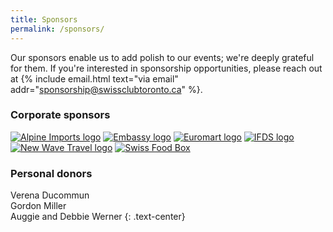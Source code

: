 ```yaml
---
title: Sponsors
permalink: /sponsors/
---
```


Our sponsors enable us to add polish to our events; we're deeply grateful for
them. If you're interested in sponsorship opportunities, please reach out at {%
include email.html text="via email" addr="sponsorship@swissclubtoronto.ca" %}.

### Corporate sponsors

[![Alpine Imports logo][alpineimports_logo]][alpineimports_web]
[![Embassy logo][embassy_logo]][embassy_web]
[![Euromart logo][euromart_logo]][euromart_web]
[![IFDS logo][ifds_logo]][ifds_web]
[![New Wave Travel logo][newwave_logo]][newwave_web]
[![Swiss Food Box][swissfoodbox_logo]][swissfoodbox_web]

### Personal donors

Verena Ducommun\
Gordon Miller\
Auggie and Debbie Werner
{: .text-center}

[alpineimports_logo]: <{% link assets/images/sponsors/alpine.webp %}>
[alpineimports_web]: <https://alpineeuropeanimports.ca/>
[embassy_logo]: <{% link assets/images/sponsors/embassy.webp %}>
[embassy_web]: <https://www.eda.admin.ch/countries/canada/en/home/representations/embassy-in-ottawa.html>
[euromart_logo]: <{% link assets/images/sponsors/euromart.webp %}>
[euromart_web]: <#>
[ifds_logo]: <{% link assets/images/sponsors/ifds.webp %}>
[ifds_web]: <https://ifdsgroup.com/>
[newwave_logo]: <{% link assets/images/sponsors/newwave.webp %}>
[newwave_web]: <https://www.newwavetravel.net/en>
[swissfoodbox_logo]: <{% link assets/images/sponsors/swissfoodbox.webp %}>
[swissfoodbox_web]: <https://swissfoodbox.ch/>
